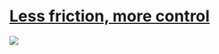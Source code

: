 # [Less friction, more control](https://web.dev/case-studies/google-meet-permissions-best-practices)

<Image v-click src="/google-meet.png" />

<!-- 
Мы можем отобразить пользователю, что доступ к девайсам нет и просто пустить его в конференцию. А как, кстати, понять, если доступ к девайсам?
[click:1] А как отобразить такое состояние? Как узнать, что у нас нет доступа к камере и микрофона, не вызывая getUserMedia?
 -->

<style>
.slidev-vclick-hidden {
  opacity: 1 !important;
}

.slidev-vclick-current:deep(img) {
  scale: 1.6;
  translate: 202px -6px; 
}
</style>